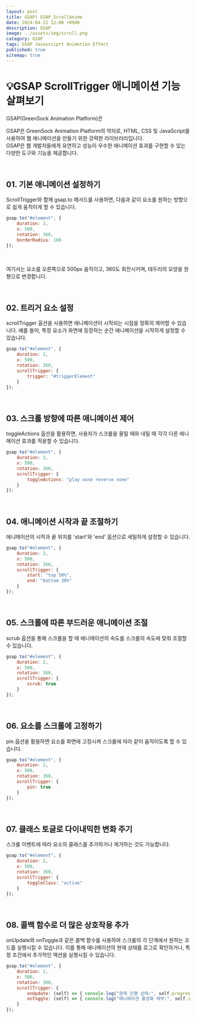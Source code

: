 ```yaml
---
layout: post
title: GSAP) GSAP_ScrollAnime
date: 2024-04-22 12:00 +0900
description: GSAP
image: ../assets/img/scroll.png
category: GSAP
tags: GSAP Javassciprt Animetion Effect
published: true
sitemap: true
---
```


# 💡GSAP ScrollTrigger 애니메이션 기능 살펴보기 


GSAP(GreenSock Animation Platform)은 

GSAP은 GreenSock Animation Platform의 약자로, HTML, CSS 및 JavaScript를 사용하여 웹 애니메이션을 만들기 위한 강력한 라이브러리입니다.   
 GSAP은 웹 개발자들에게 유연하고 성능이 우수한 애니메이션 효과를 구현할 수 있는 다양한 도구와 기능을 제공합니다.   

<br>


## 01. 기본 애니메이션 설정하기 
ScrollTrigger와 함께 gsap.to 메서드를 사용하면, 다음과 같이 요소를 원하는 방향으로 쉽게 움직이게 할 수 있습니다.

```javascript
gsap.to("#element", {
    duration: 2,
    x: 500,
    rotation: 360,
    borderRadius: 100
});
```

<br>

여기서는 요소를 오른쪽으로 500px 움직이고, 360도 회전시키며, 테두리의 모양을 원형으로 변경합니다.

<br>


## 02. 트리거 요소 설정 
scrollTrigger 옵션을 사용하면 애니메이션이 시작되는 시점을 정확히 제어할 수 있습니다. 예를 들어, 특정 요소가 화면에 등장하는 순간 애니메이션을 시작하게 설정할 수 있습니다.

```javascript
gsap.to("#element", {
    duration: 2,
    x: 500,
    rotation: 360,
    scrollTrigger: {
        trigger: "#triggerElement"
    }
});
```

<br>


## 03. 스크롤 방향에 따른 애니메이션 제어 
toggleActions 옵션을 활용하면, 사용자가 스크롤을 올릴 때와 내릴 때 각각 다른 애니메이션 효과를 적용할 수 있습니다.

```javascript
gsap.to("#element", {
    duration: 2,
    x: 500,
    rotation: 360,
    scrollTrigger: {
        toggleActions: "play none reverse none"
    }
});
```
<br>

## 04. 애니메이션 시작과 끝 조절하기 
애니메이션의 시작과 끝 위치를 'start'와 'end' 옵션으로 세밀하게 설정할 수 있습니다.

```javascript
gsap.to("#element", {
    duration: 2,
    x: 500,
    rotation: 360,
    scrollTrigger: {
        start: "top 50%",
        end: "bottom 30%"
    }
});
```
<br>

## 05. 스크롤에 따른 부드러운 애니메이션 조절 
scrub 옵션을 통해 스크롤을 할 때 애니메이션의 속도를 스크롤의 속도에 맞춰 조절할 수 있습니다.

```javascript
gsap.to("#element", {
    duration: 2,
    x: 500,
    rotation: 360,
    scrollTrigger: {
        scrub: true
    }
});
```
<br>

## 06. 요소를 스크롤에 고정하기 
pin 옵션을 활용하면 요소를 화면에 고정시켜 스크롤에 따라 같이 움직이도록 할 수 있습니다.

```javascript
gsap.to("#element", {
    duration: 2,
    x: 500,
    rotation: 360,
    scrollTrigger: {
        pin: true
    }
});
```
<br>

## 07. 클래스 토글로 다이내믹한 변화 주기 
스크롤 이벤트에 따라 요소의 클래스를 추가하거나 제거하는 것도 가능합니다.

```javascript
gsap.to("#element", {
    duration: 2,
    x: 500,
    rotation: 360,
    scrollTrigger: {
        toggleClass: "active"
    }
});
```

<br>

## 08. 콜백 함수로 더 많은 상호작용 추가 
onUpdate와 onToggle과 같은 콜백 함수를 사용하여 스크롤의 각 단계에서 원하는 코드를 실행시킬 수 있습니다. 이를 통해 애니메이션의 현재 상태를 로그로 확인하거나, 특정 조건에서 추가적인 액션을 실행시킬 수 있습니다.

```javascript
gsap.to("#element", {
    duration: 2,
    x: 500,
    rotation: 360,
    scrollTrigger: {
        onUpdate: (self) => { console.log("현재 진행 상태:", self.progress.toFixed(3)); },
        onToggle: (self) => { console.log("애니메이션 활성화 여부:", self.isActive); }
    }
});
```

